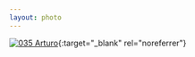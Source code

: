 ```yaml
---
layout: photo
---
```


[![035 Arturo](https://c1.staticflickr.com/1/398/19414584654_ca4f3f8d99_c.jpg)](https://www.flickr.com/photos/131440297@N08/19414584654/){:target="_blank" rel="noreferrer"}
